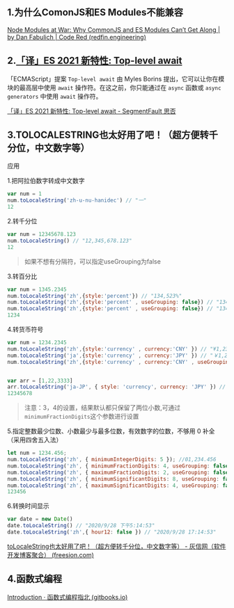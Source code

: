 ## 1.为什么ComonJS和ES Modules不能兼容

[Node Modules at War: Why CommonJS and ES Modules Can’t Get Along | by Dan Fabulich | Code Red (redfin.engineering)](https://redfin.engineering/node-modules-at-war-why-commonjs-and-es-modules-cant-get-along-9617135eeca1)

## 2.[「译」ES 2021 新特性: Top-level await](https://segmentfault.com/a/1190000025184719)

「ECMAScript」提案 `Top-level await` 由 Myles Borins 提出，它可以让你在模块的最高层中使用 `await` 操作符。在这之前，你只能通过在 `async` 函数或 `async generators` 中使用 `await` 操作符。

[「译」ES 2021 新特性: Top-level await - SegmentFault 思否](https://segmentfault.com/a/1190000025184719)

## 3.TOLOCALESTRING也太好用了吧！（超方便转千分位，中文数字等）

应用

1.把阿拉伯数字转成中文数字

```js
var num = 1
num.toLocaleString('zh-u-nu-hanidec') // "一"
12
```

2.转千分位

```js
var num = 12345678.123
num.toLocaleString() // "12,345,678.123"
12
```

> 如果不想有分隔符，可以指定useGrouping为false

3.转百分比

```js
var num = 1345.2345
num.toLocaleString('zh',{style:'percent'}) // "134,523%"
num.toLocaleString('zh',{style:'percent' , useGrouping: false}) // "134523%"
num.toLocaleString('zh',{style:'percent' , useGrouping: false}) // "134523%"
1234
```

4.转货币符号

```js
var num = 1234.2345
num.toLocaleString('zh',{style:'currency' , currency:'CNY' }) // "¥1,234.23"
num.toLocaleString('ja',{style:'currency' , currency:'JPY' }) // "￥1,234"
num.toLocaleString('zh',{style:'currency' , currency:'CNY' , useGrouping: false , minimumFractionDigits: 3}) // "¥1234.235"


var arr = [1,22,3333]
arr.toLocaleString('ja-JP', { style: 'currency', currency: 'JPY' }) // ￥1,￥22,￥3,333
12345678
```

> 注意：3，4的设置，结果默认都只保留了两位小数,可通过`minimumFractionDigits`这个参数进行设置

5.指定整数最少位数、小数最少与最多位数，有效数字的位数，不够用 0 补全 （采用四舍五入法）

```js
let num = 1234.456;
num.toLocaleString('zh', { minimumIntegerDigits: 5 }); //01,234.456
num.toLocaleString('zh', { minimumFractionDigits: 4, useGrouping: false }); //1234.4560
num.toLocaleString('zh', { maximumFractionDigits: 2, useGrouping: false }); //1234.46
num.toLocaleString('zh', { minimumSignificantDigits: 8, useGrouping: false }); //1234.4560
num.toLocaleString('zh', { maximumSignificantDigits: 4, useGrouping: false }); //1234
123456
```

6.转换时间显示

```javascript
var date = new Date()
date.toLocaleString() // "2020/9/28 下午5:14:53"
date.toLocaleString('zh',{ hour12: false }) // "2020/9/28 17:14:53"
```

[toLocaleString也太好用了吧！（超方便转千分位，中文数字等） - 灰信网（软件开发博客聚合） (freesion.com)](https://www.freesion.com/article/22871353581/)

## 4.函数式编程

[Introduction · 函数式编程指北 (gitbooks.io)](https://llh911001.gitbooks.io/mostly-adequate-guide-chinese/content/)
